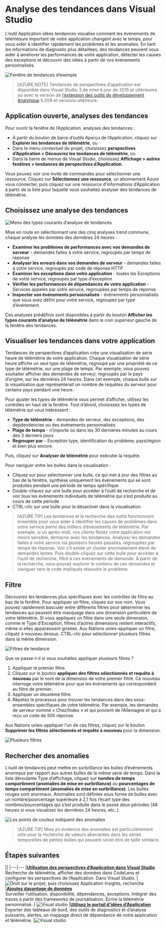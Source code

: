 <properties 
    pageTitle="Analyse des tendances dans Visual Studio | Microsoft Azure" 
    description="Analyser, visualiser et Explorer les tendances dans votre télémétrie d’idées d’Application dans Visual Studio." 
    services="application-insights" 
    documentationCenter=".net"
    authors="numberbycolors" 
    manager="douge"/>

<tags 
    ms.service="application-insights" 
    ms.workload="tbd" 
    ms.tgt_pltfrm="ibiza" 
    ms.devlang="na" 
    ms.topic="get-started-article" 
    ms.date="10/25/2016" 
    ms.author="daviste"/>
    
# <a name="analyzing-trends-in-visual-studio"></a>Analyse des tendances dans Visual Studio

L’outil Application idées tendances visualise comment les événements de télémesure important de votre application changent avec le temps, pour vous aider à identifier rapidement les problèmes et les anomalies. En liant les informations de diagnostic plus détaillées, des tendances peuvent vous aider à améliorer les performances de votre application, détecter les causes des exceptions et découvrir des idées à partir de vos événements personnalisés.

![Fenêtre de tendances d’exemple](./media/app-insights-visual-studio-trends/app-insights-trends-hero-750.png)

> [AZURE.NOTE] Tendances de perspectives d’application est disponible dans Visual Studio 3 de mise à jour de 2015 et ultérieures ou avec la version de [l’extension des outils de développement Analytique](https://visualstudiogallery.msdn.microsoft.com/82367b81-3f97-4de1-bbf1-eaf52ddc635a) 5.209 et versions ultérieure.

## <a name="open-application-insights-trends"></a>Application ouverte, analyses des tendances

Pour ouvrir la fenêtre de l’Application, analyses des tendances :

* À partir du bouton de barre d’outils Aperçu de l’Application, cliquez sur **Explorer les tendances de télémétrie**, ou
* Dans le menu contextuel du projet, choisissez **perspectives d’Application > Découvrez les tendances de télémétrie**, ou
* Dans la barre de menus de Visual Studio, choisissez **Affichage > autres fenêtres > tendances de perspectives d’Application**.

Vous pouvez voir une invite de commandes pour sélectionner une ressource. Cliquez sur **Sélectionnez une ressource**, un abonnement Azure vous connecter, puis cliquez sur une ressource d’informations d’Application à partir de la liste pour laquelle vous souhaitez analyser des tendances de télémétrie.

## <a name="choose-a-trend-analysis"></a>Choisissez une analyse des tendances

![Menu des types courants d’analyse de tendances](./media/app-insights-visual-studio-trends/app-insights-trends-1-750.png)

Mise en route en sélectionnant une des cinq analyses trend commune, chaque analyse les données des dernières 24 heures :

* **Examiner les problèmes de performances avec vos demandes de serveur** - demandes faites à votre service, regroupés par temps de réponse
* **Analyser les erreurs dans vos demandes de serveur** - demandes faites à votre service, regroupés par code de réponse HTTP
* **Examiner les exceptions dans votre application** - toutes les Exceptions de votre service, regroupés par type d’exception
* **Vérifier les performances de dépendances de votre application** - Services appelés par votre service, regroupées par temps de réponse
* **Inspecter vos événements personnalisés** - événements personnalisés que vous avez défini pour votre service, regroupés par type d’événement.

Ces analyses prédéfinis sont disponibles à partir du bouton **Afficher les types courants d’analyse de télémétrie** dans le coin supérieur gauche de la fenêtre des tendances.

## <a name="visualize-trends-in-your-application"></a>Visualiser les tendances dans votre application

Tendances de perspectives d’application crée une visualisation de série heure de télémétrie de votre application. Chaque visualisation de série heure affiche un seul type de télémétrie, regroupé par une propriété de ce type de télémétrie, sur une plage de temps. Par exemple, vous pouvez souhaiter afficher des demandes de serveur, regroupés par le pays d’origine, sur les dernières 24 heures. Dans cet exemple, chaque bulle sur la visualisation que représenterait un nombre de requêtes du serveur pour certains pays pendant une heure.

Pour ajuster les types de télémétrie vous permet d’afficher, utilisez les contrôles en haut de la fenêtre. Tout d’abord, choisissez les types de télémétrie qui vous intéressent :

* **Type de télémétrie** - demandes de serveur, des exceptions, des depdendencies ou des événements personnalisés
* **Plage de temps** - n’importe où dans les 30 dernières minutes au cours des 3 derniers jours
* **Regrouper par** - Exception type, identification du problème, pays/région et bien plus encore.

Puis, cliquez sur **Analyser de télémétrie** pour exécuter la requête.

Pour naviguer entre les bulles dans la visualisation :

* Cliquez sur pour sélectionner une bulle, ce qui met à jour des filtres au bas de la fenêtre, synthèse uniquement les événements qui se sont produites pendant une période de temps spécifique
* Double-cliquez sur une bulle pour accéder à l’outil de recherche et de voir tous les événements individuels de télémétrie qui s’est produite au cours de cette période
* CTRL-clic sur une bulle pour la désactiver dans la visualisation.

> [AZURE.TIP] Les tendances et la recherche des outils fonctionnent ensemble pour vous aider à identifier les causes de problèmes dans votre service parmi des milliers d’événements de télémétrie. Par exemple, si un après-midi, vos clients Notez votre application est moins sensible, démarrer avec les tendances. Analyser les demandes faites à votre service via plusieurs heures passées, regroupées par temps de réponse. Voir s’il existe un cluster anormalement élevé de demandes lentes. Puis double-cliquez sur cette bulle pour accéder à l’outil de recherche, filtré à ces événements de demande. À partir de la recherche, vous pouvez explorer le contenu de ces demandes et naviguer vers le code impliqués résoudre le problème.

## <a name="filter"></a>Filtre

Découvrez les tendances plus spécifiques avec les contrôles de filtre au bas de la fenêtre. Pour appliquer un filtre, cliquez sur son nom. Vous pouvez rapidement basculer entre différents filtres pour déterminer les tendances qui peuvent être masquage dans une dimension particulière de votre télémétrie. Si vous appliquez un filtre dans une seule dimension, comme le Type d’Exception, filtres d’autres dimensions restent interactifs, même si elles apparaissent grisées. Aux Nations unies-appliquer un filtre, cliquez à nouveau dessus. CTRL-clic pour sélectionner plusieurs filtres dans la même dimension.

![Filtres de tendance](./media/app-insights-visual-studio-trends/TrendsFiltering-750.png)

Que se passe-t-il si vous souhaitez appliquer plusieurs filtres ? 

1. Appliquer le premier filtre. 
2. Cliquez sur le bouton **appliquer des filtres sélectionnés et requête à nouveau** par le nom de la dimension de votre premier filtre. Ce nouveau interroge votre télémétrie pour que les événements qui correspondent au filtre de premier. 
3. Appliquer un deuxième filtre. 
4. Répétez le processus pour trouver les tendances dans des sous-ensembles spécifiques de votre télémétrie. Par exemple, les demandes de serveur nommé « Chez/Index » _et_ qui provient de l’Allemagne _et_ qui a reçu un code de 500 réponse. 

Aux Nations unies-appliquer l’un de ces filtres, cliquez sur le bouton **Supprimer les filtres sélectionnés et requête à nouveau** pour la dimension.

![Plusieurs filtres](./media/app-insights-visual-studio-trends/TrendsFiltering2-750.png)

## <a name="find-anomalies"></a>Rechercher des anomalies

L’outil de tendances peut mettre en surbrillance les bulles d’événements anormaux par rapport aux autres bulles de la même série de temps. Dans la liste déroulante Type d’affichage, cliquez sur **nombre de temps compartiment (anomalies de mise en surbrillance)** ou **pourcentages de temps compartiment (anomalies de mise en surbrillance)**. Les bulles rouges sont anormaux. Anomalies sont définies sous forme de bulles avec un nombre/pourcentage supérieure à 2,1 fois l’écart type des nombres/pourcentages qui s’est produite dans le passé deux périodes (48 heures si vous visualisez les dernières 24 heures, etc..).

![Les points de couleur indiquent des anomalies](./media/app-insights-visual-studio-trends/TrendsAnomalies-750.png)

> [AZURE.TIP] Mise en évidence des anomalies est particulièrement utile pour la recherche de valeurs aberrantes dans les séries temporelles de petites bulles qui peuvent sinon être de taille similaire.  

## <a name="next"></a>Étapes suivantes

||
|---|---
|**[Utilisation des perspectives d’Application dans Visual Studio](app-insights-visual-studio.md)**<br/>Recherche de télémétrie, afficher des données dans CodeLens et configurer les perspectives de l’Application. Dans Visual Studio. |![Droit sur le projet, puis choisissez Application Insights, recherche](./media/app-insights-visual-studio-trends/34.png)
|**[Ajoutez davantage de données](app-insights-asp-net-more.md)**<br/>Surveiller l’utilisation, disponibilité, dépendances, exceptions. Intégrer des traces à partir des frameworks de journalisation. Écrire la télémétrie personnalisé. | ![Visual studio](./media/app-insights-visual-studio-trends/64.png)
|**[Utilisez le portail d’idées d’Application](app-insights-dashboards.md)**<br/>Exporter des tableaux de bord, des outils de diagnostics et d’analyse puissants, alertes, un mappage direct de dépendance de votre application et télémétrie. |![Visual studio](./media/app-insights-visual-studio-trends/62.png)
